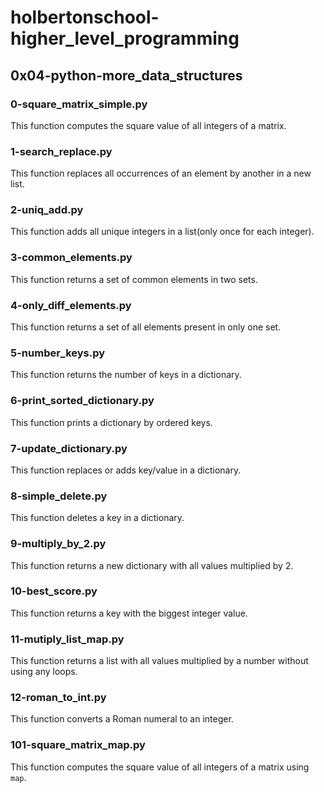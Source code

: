 # holbertonschool-higher_level_programming
## 0x04-python-more_data_structures
### 0-square_matrix_simple.py
This function computes the square value of all integers of a matrix.
### 1-search_replace.py
This function replaces all occurrences of an element by another in a new list.
### 2-uniq_add.py
This function adds all unique integers in a list(only once for each integer).
### 3-common_elements.py
This function returns a set of common elements in two sets.
### 4-only_diff_elements.py
This function returns a set of all elements present in only one set.
### 5-number_keys.py
This function returns the number of keys in a dictionary.
### 6-print_sorted_dictionary.py
This function prints a dictionary by ordered keys.
### 7-update_dictionary.py
This function replaces or adds key/value in a dictionary.
### 8-simple_delete.py
This function deletes a key in a dictionary.
### 9-multiply_by_2.py
This function returns a new dictionary with all values multiplied by 2.
### 10-best_score.py
This function returns a key with the biggest integer value.
### 11-mutiply_list_map.py
This function returns a list with all values multiplied by a number without using any loops.
### 12-roman_to_int.py
This function converts a Roman numeral to an integer.
### 101-square_matrix_map.py
This function computes the square value of all integers of a matrix using `map`.
